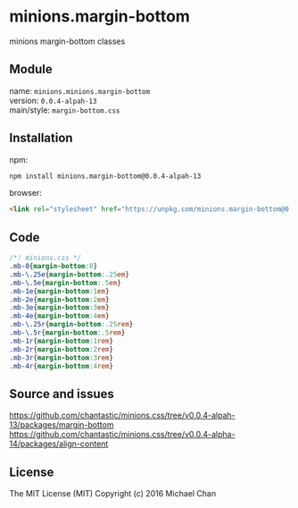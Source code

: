 # minions.margin-bottom
minions margin-bottom classes

## Module
name: `minions.minions.margin-bottom`  
version: `0.0.4-alpah-13`  
main/style: `margin-bottom.css`  

## Installation
npm:
```bash
npm install minions.margin-bottom@0.0.4-alpah-13
```

browser:
```html
<link rel="stylesheet" href="https://unpkg.com/minions.margin-bottom@0.0.4-alpah-13" />
```

## Code
```css
/*! minions.css */
.mb-0{margin-bottom:0}
.mb-\.25e{margin-bottom:.25em}
.mb-\.5e{margin-bottom:.5em}
.mb-1e{margin-bottom:1em}
.mb-2e{margin-bottom:2em}
.mb-3e{margin-bottom:3em}
.mb-4e{margin-bottom:4em}
.mb-\.25r{margin-bottom:.25rem}
.mb-\.5r{margin-bottom:.5rem}
.mb-1r{margin-bottom:1rem}
.mb-2r{margin-bottom:2rem}
.mb-3r{margin-bottom:3rem}
.mb-4r{margin-bottom:4rem}

```

## Source and issues

https://github.com/chantastic/minions.css/tree/v0.0.4-alpah-13/packages/margin-bottom
https://github.com/chantastic/minions.css/tree/v0.0.4-alpha-14/packages/align-content

## License

The MIT License (MIT)
Copyright (c) 2016 Michael Chan
